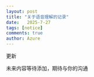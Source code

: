 ```yaml
---
layout: post
title: "关于语音理解的记录"
date:   2025-7-27
tags: [notice]
comments: true
author: Azure
---
```


更新

<!-- more -->

未来内容等待添加，期待与你的沟通
